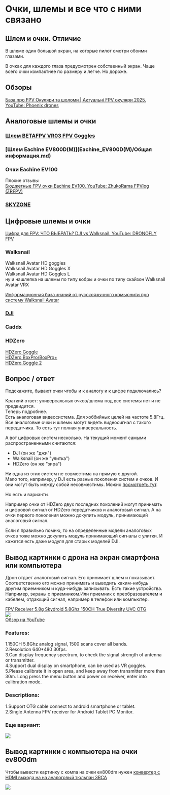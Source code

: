 # Очки, шлемы и все что с ними связано

## Шлем и очки. Отличие  
В шлеме один большой экран, на которые пилот смотри обоими глазами.  

В очках для каждого глаза предусмотрен собственный экран. Чаще всего очки компактнее по размеру и легче. Но дороже.  

## Обзоры
[База про FPV Окуляри та шоломи | Актуальні FPV окуляри 2025. YouTube: Phoenix drones](https://www.youtube.com/watch?v=IEnUclGKDZg)

## Аналоговые шлемы и очки

### [Шлем BETAFPV VR03 FPV Goggles](BETAFPV_VR03.md)

### [Шлем Eachine EV800D(M)](Eachine_EV800D(M)/Общая информация.md)

### Очки Eachine EV100
Плохие отзывы  
[Бюджетные FPV очки Eachine EV100. YouTube: ZhukoRama FPVlog (ZRFPV)](https://www.youtube.com/watch?v=_EjZs71E1_E)  

### [SKYZONE](./SKYZONE/Общее.md)  

## Цифровые шлемы  и очки

[Цифра для FPV: ЧТО ВЫБРАТЬ? DJI vs Walksnail. YouTube: DRONOFLY FPV](https://www.youtube.com/watch?v=Oeufcub_bmo)

### Walksnail 
Walksnail Avatar HD goggles  
Walksnail Avatar HD Goggles X  
Walksnail Avatar HD Goggles L  
ну и нашлепка на шлемы по типу кобры и очки по типу скайзон Walksnail Avatar VRX

[Информационная база знаний от русскоязычного комьюнити про систему Walksnail Avatar](https://avatarfpv.ru/)

### [DJI](./DJI/10_Общее.md)

### Caddx

### HDZero
[HDZero Goggle](https://www.hd-zero.com/product-page/hdzero-goggle)  
[HDZero BoxPro/BoxPro+](https://www.hd-zero.com/product-page/hdzero-boxpro-boxpro)  
[HDZero Goggle 2](https://www.hd-zero.com/product-page/hdzero-goggle-2)  

## Вопрос / ответ
Подскажите, бывают очки чтобы и к аналогу и к цифре подключались?

Краткий ответ: универсальных очков/шлема под все системы нет и не предвидится.   
Теперь подробнее.  
Есть аналоговая видеосистема. Для хоббийных целей на частоте 5.8Ггц.  
Все аналоговые очки и шлемы могут видеть видеосигнал с такого передатчика. То есть тут полная универсальность.

А вот цифровых систем несколько. На текущий момент самыми распространенными считаются:  
- DJI (он же "джи")  
- Walksnail (он же "улитка")  
- HDZero (он же "зира")  

Ни одна из этих систем не совместима на прямую с другой.  
Мало того, например, у DJI есть разные поколения систем и очков. И они могут быть между собой несовместимы. Можно [посмотреть тут](https://www.helicomicro.com/wp-content/uploads/2021/11/compatibilite-dji-casques-16x-scaled.jpg).

Но есть и варианты.

Например очки от HDZero двух последних поколений могут принимать и цифровой сигнал от HDZero передатчиков и аналоговый сигнал. А на очки первого поколения можно докупить модуль, принимающий аналоговый сигнал.

Если я правильно помню, то на определенные модели аналоговых очков тоже можно докупить модуль принимающий сигналы с улитки. И кажется есть даже модуля для старых моделей DJI.

## Вывод картинки с дрона на экран смартфона или компьютера
Дрон отдает аналоговый сигнал. Его принимает шлем и показывает.  
Соответственно его можно принимать и выводить каким-нибудь другим приемником и куда-нибудь записывать. 
Есть такие устройства. Например, экраны с приемником.Или приемник с преобразователем и кабелем, отдающий сигнал, например в телефон или компьютер.

[FPV Receiver 5.8g Skydroid 5.8Ghz 150CH True Diversity UVC OTG](https://vi.aliexpress.com/item/1005005930052108.html)   
![](FPV_AnalogReciever_SkyDroid.jpg)  
[Обзор на YouTube](https://www.youtube.com/watch?v=1mjfU31WLts)

### Features:    
1.150CH 5.8Ghz analog signal, 1500 scans cover all bands.  
2.Resolution 640*480 30fps.  
3.Can display frequency spectrum, to check the signal strength of antenna or transmitter.  
4.Support dual display on smartphone, can be used as VR goggles.  
5.Please calibrate it in open area, and keep away from transmitter more than 30m. Long press the menu button and power on receiver, enter into calibration mode.  
 
### Descriptions:  
1.Support OTG cable connect to android smartphone or tablet.  
2.Single Antenna FPV receiver for Android Tablet PC Monitor.  

### Еще вариант: 
![](AnalogVideoScreen.jpg)

## Вывод картинки с компьютера на очки ev800dm
Чтобы вывести картинку с компа на очки ev800dm нужен [конвертер с HDMI выхода на на аналоговый тюльпан 3RCA](https://ozon.ru/t/WPXWpAw)
 
![](HDMI_AV_Converter.png)